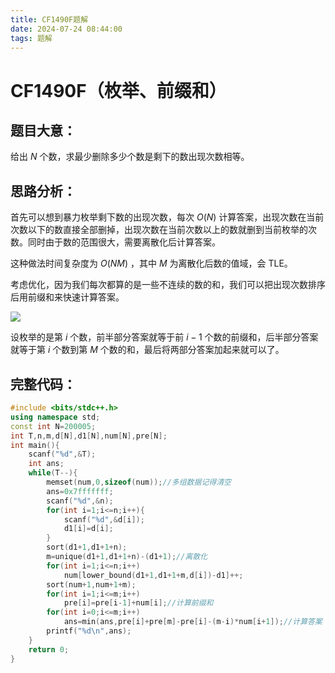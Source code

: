 ```yaml
---
title: CF1490F题解
date: 2024-07-24 08:44:00
tags: 题解
---
```

# CF1490F（枚举、前缀和）

## 题目大意：

给出 $N$ 个数，求最少删除多少个数是剩下的数出现次数相等。

## 思路分析：

首先可以想到暴力枚举剩下数的出现次数，每次 $O(N)$ 计算答案，出现次数在当前次数以下的数直接全部删掉，出现次数在当前次数以上的数就删到当前枚举的次数。同时由于数的范围很大，需要离散化后计算答案。

这种做法时间复杂度为 $O(NM)$ ，其中 $M$ 为离散化后数的值域，会 TLE。

考虑优化，因为我们每次都算的是一些不连续的数的和，我们可以把出现次数排序后用前缀和来快速计算答案。

![](https://cdn.luogu.com.cn/upload/image_hosting/kqwu1jam.png)

设枚举的是第 $i$ 个数，前半部分答案就等于前 $i-1$ 个数的前缀和，后半部分答案就等于第 $i$ 个数到第 $M$ 个数的和，最后将两部分答案加起来就可以了。

## 完整代码：

```cpp
#include <bits/stdc++.h>
using namespace std;
const int N=200005;
int T,n,m,d[N],d1[N],num[N],pre[N];
int main(){
	scanf("%d",&T);
	int ans;
	while(T--){
		memset(num,0,sizeof(num));//多组数据记得清空
		ans=0x7fffffff;
		scanf("%d",&n);
		for(int i=1;i<=n;i++){
			scanf("%d",&d[i]);
			d1[i]=d[i];
		}
		sort(d1+1,d1+1+n);
		m=unique(d1+1,d1+1+n)-(d1+1);//离散化
		for(int i=1;i<=n;i++)
			num[lower_bound(d1+1,d1+1+m,d[i])-d1]++;
		sort(num+1,num+1+m);
		for(int i=1;i<=m;i++)
			pre[i]=pre[i-1]+num[i];//计算前缀和
		for(int i=0;i<=m;i++)
			ans=min(ans,pre[i]+pre[m]-pre[i]-(m-i)*num[i+1]);//计算答案
		printf("%d\n",ans);
	}
	return 0;
}
```